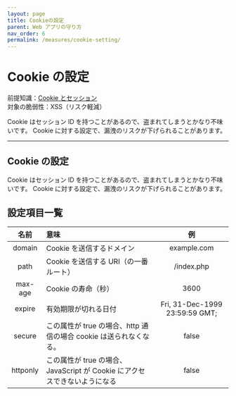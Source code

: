 ```yaml
---
layout: page
title: Cookieの設定
parent: Web アプリの守り方
nav_order: 6
permalink: /measures/cookie-setting/
---
```


# Cookie の設定

前提知識：[Cookie とセッション](../../webapp/cookie-session/)  
対象の脆弱性：XSS（リスク軽減）

Cookie はセッション ID を持つことがあるので、盗まれてしまうとかなり不味いです。
Cookie に対する設定で、漏洩のリスクが下げられることがあります。

---

## Cookie の設定

Cookie はセッション ID を持つことがあるので、盗まれてしまうとかなり不味いです。
Cookie に対する設定で、漏洩のリスクが下げられることがあります。

## 設定項目一覧

|   名前   | 意味                                                                      |               例               |
| :------: | :------------------------------------------------------------------------ | :----------------------------: |
|  domain  | Cookie を送信するドメイン                                                 |          example.com           |
|   path   | Cookie を送信する URI（の一番ルート）                                     |           /index.php           |
| max-age  | Cookie の寿命（秒）                                                       |              3600              |
|  expire  | 有効期限が切れる日付                                                      | Fri, 31-Dec-1999 23:59:59 GMT; |
|  secure  | この属性が true の場合、http 通信の場合 cookie は送られなくなる。         |             false              |
| httponly | この属性が true の場合、JavaScript が Cookie にアクセスできないようになる |             false              |
